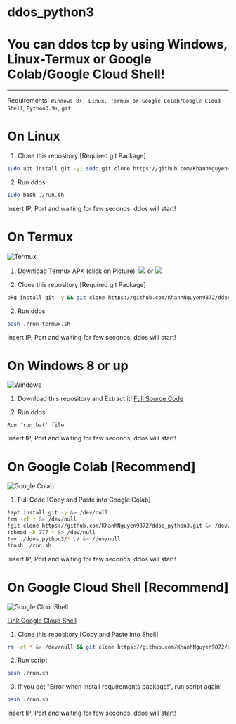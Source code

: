 # ddos_python3
# You can ddos tcp by using Windows, Linux-Termux or Google Colab/Google Cloud Shell!

----
Requirements: `Windows 8+, Linux, Termux or Google Colab/Google Cloud Shell`, `Python3.9+`, `git`

# On Linux

1. Clone this repository [Required git Package]

```bash
sudo apt install git -y; sudo git clone https://github.com/KhanhNguyen9872/ddos_python3.git; sudo chmod -R 777 ddos_python3; cd ddos_python3
```
2. Run ddos

```bash
sudo bash ./run.sh
```
Insert IP, Port and waiting for few seconds, ddos will start!



# On Termux

![Termux](https://github.com/KhanhNguyen9872/PublicFile/raw/main/image/ddos_python3/Termux-Tutorial.gif)

1. Download Termux APK (click on Picture): 
[![](https://github.com/KhanhNguyen9872/Ninja_Server_Termux/raw/main/image/termux.png)](https://f-droid.org/repo/com.termux_118.apk)
 or 
[![](https://github.com/KhanhNguyen9872/Ninja_Server_Termux/raw/main/image/termux.png)](https://github.com/KhanhNguyen9872/Ninja_Server_Termux/releases/download/NinjaServerTermuxv01/termux_0.118.apk)

1. Clone this repository [Required git Package]

```bash
pkg install git -y && git clone https://github.com/KhanhNguyen9872/ddos_python3.git && chmod -R 777 ddos_python3 && cd ddos_python3
```
2. Run ddos

```bash
bash ./run-termux.sh
```
Insert IP, Port and waiting for few seconds, ddos will start!



# On Windows 8 or up

![Windows](https://github.com/KhanhNguyen9872/PublicFile/raw/main/image/ddos_python3/Windows-Tutorial.gif)

1. Download this repository and Extract it! 
[Full Source Code](https://github.com/KhanhNguyen9872/ddos_python3/archive/refs/heads/main.zip)

2. Run ddos

```
Run 'run.bat' file
```
Insert IP, Port and waiting for few seconds, ddos will start!



# On Google Colab [Recommend]

![Google Colab](https://github.com/KhanhNguyen9872/PublicFile/raw/main/image/ddos_python3/GoogleColab-Tutorial.gif)

1. Full Code [Copy and Paste into Google Colab]
```bash
!apt install git -y &> /dev/null
!rm -rf * &> /dev/null
!git clone https://github.com/KhanhNguyen9872/ddos_python3.git &> /dev/null
!chmod -R 777 * &> /dev/null
!mv ./ddos_python3/* ./ &> /dev/null
!bash ./run.sh
```
Insert IP, Port and waiting for few seconds, ddos will start!



# On Google Cloud Shell [Recommend]

![Google CloudShell](https://github.com/KhanhNguyen9872/PublicFile/raw/main/image/ddos_python3/GoogleCloudShell-Tutorial.gif)

[Link Google Cloud Shell](https://shell.cloud.google.com/?show=ide%2Cterminal)

1. Clone this repository [Copy and Paste into Shell]
```bash
rm -rf * &> /dev/null && git clone https://github.com/KhanhNguyen9872/ddos_python3.git &> /dev/null && chmod -R 777 * &> /dev/null && mv ./ddos_python3/* ./ &> /dev/null
```
2. Run script
```bash
bash ./run.sh
```
3. If you get "Error when install requirements package!", run script again!
```bash
bash ./run.sh
```

Insert IP, Port and waiting for few seconds, ddos will start!

